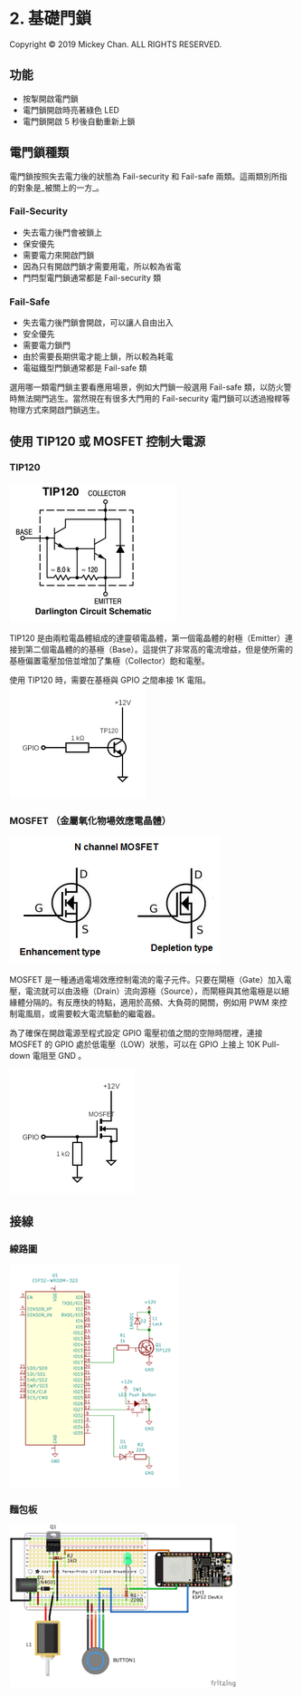 # 2. 基礎門鎖
Copyright &copy; 2019 Mickey Chan. ALL RIGHTS RESERVED.  

## 功能
* 按掣開啟電門鎖
* 電門鎖開啟時亮著綠色 LED
* 電門鎖開啟 5 秒後自動重新上鎖

## 電門鎖種類
電門鎖按照失去電力後的狀態為 Fail-security 和 Fail-safe 兩類。這兩類別所指的對象是_被關上的一方_。

### Fail-Security
* 失去電力後門會被鎖上
* 保安優先
* 需要電力來開啟門鎖
* 因為只有開啟門鎖才需要用電，所以較為省電
* 門閂型電門鎖通常都是 Fail-security 類

### Fail-Safe
* 失去電力後門鎖會開啟，可以讓人自由出入
* 安全優先
* 需要電力鎖門
* 由於需要長期供電才能上鎖，所以較為耗電
* 電磁鐵型門鎖通常都是 Fail-safe 類

選用哪一類電門鎖主要看應用場景，例如大門鎖一般選用 Fail-safe 類，以防火警時無法開門逃生。當然現在有很多大門用的 Fail-security 電門鎖可以透過撥桿等物理方式來開啟門鎖逃生。

## 使用 TIP120 或 MOSFET 控制大電源
### TIP120
![TIP120](tip120.png "TIP120")

TIP120 是由兩粒電晶體組成的達靈頓電晶體，第一個電晶體的射極（Emitter）連接到第二個電晶體的的基極（Base）。這提供了非常高的電流增益，但是使所需的基極偏置電壓加倍並增加了集極（Collector）飽和電壓。

使用 TIP120 時，需要在基極與 GPIO 之間串接 1K 電阻。
![TIP120 連接](tip120_connect.png "TIP120 連接")

### MOSFET （金屬氧化物場效應電晶體）  
![N 通道 場效應晶體管](N-channel-MOSFET.png "N通道 場效應晶體管")

MOSFET 是一種通過電場效應控制電流的電子元件。只要在閘極（Gate）加入電壓，電流就可以由汲極（Drain）流向源極（Source），而閘極與其他電極是以絕緣體分隔的。有反應快的特點，適用於高頻、大負荷的開關，例如用 PWM 來控制電風扇，或需要較大電流驅動的繼電器。

為了確保在開啟電源至程式設定 GPIO 電壓初值之間的空隙時間裡，連接 MOSFET 的 GPIO 處於低電壓（LOW）狀態，可以在 GPIO 上接上 10K Pull-down 電阻至 GND 。

![MOSFET 連接](mosfet_connect.png "MOSFET 連接")

## 接線
### 線路圖
<img src="session_2-schematic.png" width="300" alt="基本門鎖線路圖" title="基本門鎖線路圖">

### 麵包板
<img src="session_2_breadboard.jpg" width="400" alt="基本門鎖麵包板" title="基本門鎖麵包板">

